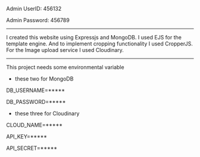 Admin UserID: 456132

Admin Password: 456789

---
I created this website using Expressjs and MongoDB. I used EJS for the template engine. And to implement cropping functionality I used CropperJS. For the Image upload service I used Cloudinary.

---
This project needs some environmental variable

- these two for MongoDB
  
DB_USERNAME=*****

DB_PASSWORD=*****

- these three for Cloudinary
  
CLOUD_NAME=*****

API_KEY=***** 

API_SECRET=*****
